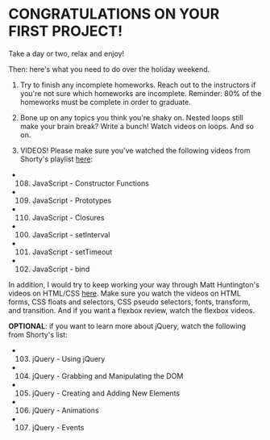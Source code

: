 # CONGRATULATIONS ON YOUR FIRST PROJECT!

Take a day or two, relax and enjoy!

Then: here's what you need to do over the holiday weekend.

1. Try to finish any incomplete homeworks. Reach out to the instructors if you're not sure which homeworks are incomplete. Reminder: 80% of the homeworks must be complete in order to graduate.

1. Bone up on any topics you think you're shaky on. Nested loops still make your brain break? Write a bunch! Watch videos on loops. And so on.

1. VIDEOS! Please make sure you've watched the following videos from Shorty's playlist [here](https://www.youtube.com/playlist?list=PLw1xVKFbouelUj3g_56CRAUjGGEU13bPF):
  - 108. JavaScript - Constructor Functions
  - 109. JavaScript - Prototypes
  - 110. JavaScript - Closures
  - 100. JavaScript - setInterval
  - 101. JavaScript - setTimeout
  - 102. JavaScript - bind


  In addition, I would try to keep working your way through Matt Huntington's videos on HTML/CSS [here](https://www.youtube.com/playlist?list=PLdnONIhPScST0Vy4LrIZiYKpFNoxgyH7J). Make sure you watch the videos on HTML forms, CSS floats and selectors, CSS pseudo selectors, fonts, transform, and transition. And if you want a flexbox review, watch the flexbox videos.

**OPTIONAL**: if you want to learn more about jQuery, watch the following from Shorty's list:
  - 103. jQuery - Using jQuery
  - 104. jQuery - Grabbing and Manipulating the DOM
  - 105. jQuery - Creating and Adding New Elements
  - 106. jQuery - Animations
  - 107. jQuery - Events

